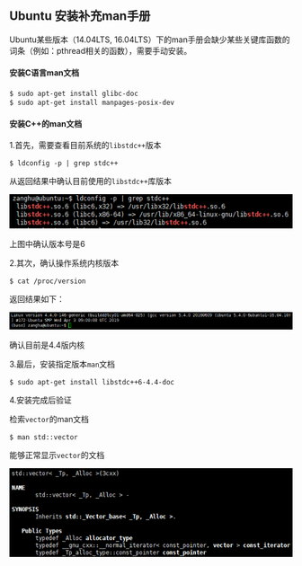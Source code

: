 ## Ubuntu 安装补充man手册

Ubuntu某些版本（14.04LTS, 16.04LTS）下的man手册会缺少某些关键库函数的词条（例如：pthread相关的函数），需要手动安装。

#### 安装C语言man文档

```shell
$ sudo apt-get install glibc-doc
$ sudo apt-get install manpages-posix-dev
```

#### 安装C++的man文档

1.首先，需要查看目前系统的`libstdc++`版本

```shell
$ ldconfig -p | grep stdc++
```

从返回结果中确认目前使用的`libstdc++`库版本

![](/assets/lin040_001.PNG)

上图中确认版本号是6

2.其次，确认操作系统内核版本

```shell
$ cat /proc/version
```
返回结果如下：

![](/assets/lin040_002.PNG)

确认目前是4.4版内核

3.最后，安装指定版本`man`文档

```shell
$ sudo apt-get install libstdc++6-4.4-doc
```

4.安装完成后验证

检索`vector`的man文档

```shell
$ man std::vector
```

能够正常显示`vector`的文档

![](/assets/lin040_003.PNG)




